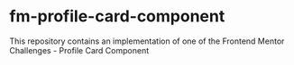 # fm-profile-card-component
This repository contains an implementation of one of the Frontend Mentor Challenges - Profile Card Component
